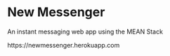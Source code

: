<h1> New Messenger</h1>
<p> An instant messaging web app using the MEAN Stack </p>
<p> https://newmessenger.herokuapp.com </p>
